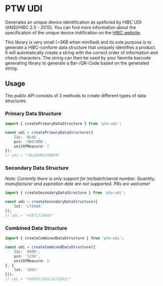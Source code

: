 # PTW UDI

Generates an unique device identification as speficied by HIBC UDI (ANSI/HIBC 2.5 - 2015).
You can find more information about the specification of the unique device indification on the [HIBC website](http://www.hibcc.org/udi-labeling-standards/).

This library is very small (~3KB when minified) and its sole purpose is to generate a HIBC-conform data structure that uniquely identifies a product. It will automatically create a string with the correct order of information and check characters. The string can then be used by your favorite barcode generating library to generate a Bar-/QR-Code based on the generated string.

## Usage

The public API consists of 3 methods to create different types of data structures.

### Primary Data Structure

```ts
import { createPrimaryDataStructure } from 'ptw-udi';

const udi = createPrimaryDataStructure({
    lic: 'BLUE',
    pcn: 'UNICORN',
    unitOfMeasure: 7
});
// udi = "+BLUEUNICORN7N"
```

### Secondary Data Structure

*Note: Currently there is only support for lot/batch/serial number. Quantity, manufacturer and expiration date are not supported. PRs are welcome!*

```ts
import { createSecondaryDataStructure } from 'ptw-udi';

const udi = createSecondaryDataStructure({
    lot: 'LT34AA'
});
// udi = "+$$7LT34AAV"
```

### Combined Data Structure

```ts
import { createCombinedDataStructure } from 'ptw-udi';

const udi = createCombinedDataStructure({
    lic: 'A999',
    pcn: '1234',
    unitOfMeasure: 5
}, {
    lot: '10X3'
}));
// udi = "+A99912345/$$710X3/"
```